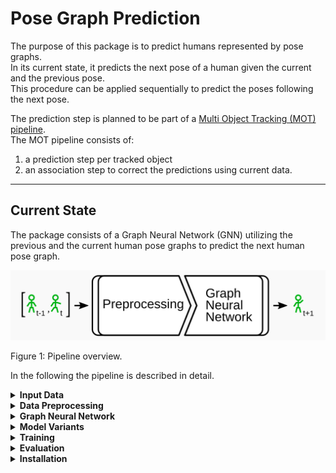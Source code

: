 # Pose Graph Prediction

The purpose of this package is to predict humans represented by pose graphs.  
In its current state, it predicts the next pose of a human given the current and the previous pose.  
This procedure can be applied sequentially to predict the poses following the next pose.  

The prediction step is planned to be part of a [Multi Object Tracking (MOT) pipeline](https://github.com/AIS-Bonn/multi_hypothesis_tracking).  
The MOT pipeline consists of:
1) a prediction step per tracked object 
2) an association step to correct the predictions using current data.
---
## Current State

The package consists of a Graph Neural Network (GNN) utilizing the previous and the current human pose graphs to predict the next human pose graph.  

![Overview of the pipeline](./docs/readme/pipeline_overview.png)

Figure 1: Pipeline overview.

In the following the pipeline is described in detail. 

<details>
<summary><b>Input Data</b></summary>

The input pose graphs are generated from images of multiple cameras observing the same humans.  
The [Human3.6M data set](http://vision.imar.ro/human3.6m/description.php) provides such data for single humans and ground truth pose annotations.  
The images from the data set are processed using the [SmartEdgeSensor3DHumanPose](https://github.com/AIS-Bonn/SmartEdgeSensor3DHumanPose) package to generate human pose graphs.

![Human pose graph projected into image from human3.6m](./docs/readme/human_pose_graph_projected_into_human36m_image.png)

Figure 2: Exemplary generated human pose graph projected into an image from the Human3.6M data set.
Image source: [Real-Time Multi-View 3D Human Pose Estimation using Semantic Feedback to Smart Edge Sensors](https://www.ais.uni-bonn.de/papers/RSS_2021_Bultmann.pdf)

</details>


<details>
<summary><b>Data Preprocessing</b></summary>

Currently, two sequential poses of the same human are used as the input.  
The poses are normalized with respect to the first pose.  
Meaning, a normalization transformation is computed for the first pose and applied to every pose in the sequence.  

The assumptions in our use case are that the prediction of a single human is independent of:
1) the global frame - e.g. a walking motion doesn't depend on the direction of walking or the exact spot in the room
2) the height of the human - a tall person's walking motion is very similar to the walking motion of a smaller person  
  
These assumptions and the corresponding normalization allow the network to concentrate on learning how to predict a motion.  
The network doesn't need to know how to predict the motion in every different setup for every different human.   

To address assumption 1, the normalization applies a translation and rotation is such a way that:
- the mid hip position is in the origin of the local coordinate frame
- and the front of the hip is facing in the x-direction (Fig. 3)
  - this is achieved by rotating the pose around the z-axis only

To address assumption 2, the height of the human is estimated by summing the bone lengths from one leg, the spine, the neck and the head.  
The pose is scaled by dividing it with the estimated height - resulting in a height of 1 (Fig. 3).  

![Visualization of a normalized pose](./docs/readme/normalization.png)

Figure 3: Visualization of a normalized pose.

</details>


<details>
<summary><b>Graph Neural Network</b></summary>

---

#### Graph Neural Network in General

Remark: If you are new to Graph Neural Networks a good introduction can be found on [distill.pub](https://distill.pub/2021/gnn-intro/).

The task of the Graph Neural Network (GNN)  in our use case is to predict the next pose of a human given the previous poses.  
The assumption is that every joint can have an effect on every other joint.  
E.g. while walking, the right hand does not only move with respect to the right elbow but is also moving antagonistically to the left hand.  

--- 

#### Constructing the Input Graph

A GNN can only modify the node and edge features of one graph.  
Thus, the first thing to do is to construct one graph from the sequence of poses.  
For that every joint becomes one a node n<sub>i</sub> in the graph.  
To incorporate the assumption, every node n<sub>i</sub> from the previous pose at time step t-1 is connected to every node n<sub>j</sub> from the current pose at time step t via a directed edge e<sub>i,j</sub> (Fig. 4).  

![Conversion of the pose sequence to one graph for the GNN](./docs/readme/pose_sequence_to_graph_data_conversion.png)

Figure 4: A simplified example graph with only two joints per pose.

Every node and every edge can have an associated feature vector - e.g. joint position as node feature.  
The GNN updates all edge features, but only features of nodes with incoming edges.  
It's task will be to update the node positions from time step t to generate a prediction for time step t+1. 

---

#### Edge Update

The GNN updates the edge features first.  
Each edge is updated in the same way using the same set of MLPs.  
For every edge e<sub>i,j</sub>:
- Concatenate the features of the connected nodes n<sub>i</sub> & n<sub>j</sub> - e.g. positions - and the features of the edge - e.g. distance between nodes
- Use an MLP to estimate the effect *eff<sub>i,j</sub>* of the source node n<sub>i</sub> onto the target node n<sub>j</sub> 
- Use an MLP to estimate the extent of the effect *ext<sub>i,j</sub>* of the source node n<sub>i</sub> onto the target node n<sub>j</sub> 
- Multiply the effect and the extent to get the updated edge feature ẽ<sub>i,j</sub> (Fig. 5)

![Exemplary graph for the edge update of a GNN](./docs/readme/gnn_edge_update_example_graph.png)
![Edge update of a GNN](./docs/readme/gnn_edge_update.png) 

Figure 5: Visualization of the graph and the submodules involved in the edge update for edge e<sub>1,3</sub>.

---

#### Node Update

After updating all edge features the node features are updated in a similar fashion.  
The main difference is that there can be a varying number of incoming edges to each node.  
This is addressed by an aggregation function combining the features of all incoming edges per node.  
Again, every node is updated in the same way using the same MLP.  

For every node n<sub>j</sub> from time step t:
- Sum up the updated feature vectors of every incoming edge - representing how other joints affect this joint
- Concatenate the summed feature vector with the feature vector of the node itself
- Use an MLP to estimate how the node should be updated
- Add the result to the node state from time step t to get the predicted state (Fig. 6)

![Exemplary graph for the node update of a GNN](./docs/readme/gnn_node_update.png)
![Node update of a GNN](./docs/readme/gnn_node_update_example_graph.png)

Figure 6: Visualization of the graph and the submodules involved in the node update for node n<sub>3</sub>.

</details>


<details>
<summary><b>Model Variants</b></summary>

After describing the utilized Graph Neural Network (GNN) in general, several tested variants are described in the following.  
For all variants, each node feature is encoded using the same MLP before being passed into the GNN.  
The same is done with the edge features using a different MLP.  
We noticed that the GNN is performing better with encoded features.  
After predicting the node features of the next time step an MLP is used on the node features to decode them back into the euclidean space.  

The variants mostly differ in the way the data is presented to the GNN.  
Starting from the initial prototype, the input is adapted step by step to a homogeneous GNN - described above - that is compared to a heterogeneous GNN.  
The heterogeneous GNN differs by allowing to specify a type for each edge and node.  
Depending on the edge type a different set of MLPs is used and trained during the edge update.  
Edges of the same type use the same MLPs.  
The target node type defines the MLP used in the node update equivalently.  

__Model 1 - The Initial Prototype__

For the initial prototype each node feature vector consisted of the normalized 3D position of the corresponding joint and the specific node id, normalized to a range from -1.0 to 1.0.  
Each edge feature consisted of the difference between the normalized target and source joint positions.  

node_features<sub>j</sub> = [normalized(j), position<sub>j,t</sub>]  
edge_features<sub>i,j</sub> = [position<sub>j,t</sub> - position<sub>i,t-1</sub>]

The reasoning behind this is that the node feature encoder gets the option to encode the node positions depending on the node id.  
The edge feature encoder could transform the features into an equivalent latent space.  
The edge update gets the information about the connected nodes' ids, their positions and already their difference in the latent space.  
The node update gets the information about the node's id, its position and how the edges affect the node. 
And the decoder just serves to transform from the latent to euclidean space. 

__Model 2 - The Corrected Prototype__

The corrected prototype differs to the initial prototype in the joint id within the node features.  
Here, the joint id is encoded as a one hot vector.

node_features<sub>j</sub> = [one_hot_encoded(j), position<sub>j,t</sub>]  
edge_features<sub>i,j</sub> = [position<sub>j,t</sub> - position<sub>i,t-1</sub>]

The reasoning is the same as for the initial prototype. 

__Model 3 - The One Hot Encoded Edge Model__

For this model, the joint ids are encoded in the edge features.  
The combination of source and target node ids is encoded in a one hot vector.  
Each node feature consists of the corresponding joints' normalized 3D position from time step t and t-1.  

node_features<sub>j</sub> = [position<sub>j,t-1</sub>, position<sub>j,t</sub>]  
edge_features<sub>i,j</sub> = [one_hot_encoded(i, j)]

The reasoning behind it is to separate the features by their domain.  
The node features are in the euclidean space and get encoded by the node feature encoder independently of their id.  
The edge encoder only gets the ids and could potentially steer the edge update depending on the ids.  
The node update on the other hand has to rely on the information from the updated edges, because it gets no information about the target node id from the encoded node features.  

A potential downside of this model is the combinatorial explosion of the joint id combinations encoded in the edges. 

__Model 4 - The No Initial Edge Features Model__

This model is similar to model 2.  
The difference is that the initial edge features are omitted and the node features are extended by the previous position of the corresponding joint.  
Therefore, the node features consist of the one hot encoded node id, the previous and the current position of the joint.  

node_features<sub>j</sub> = [one_hot_encoded(j), position<sub>j,t-1</sub>, position<sub>j,t</sub>]  
edge_features<sub>i,j</sub> = []

The reasoning here is that the model should easily be capable of computing the edge features of model 2 by itself in the edge update - if this would be of use.  
The input to the edge update still consists of the encoded ids and all positions of the source and target node. 
The potential upside to model 3 would be that the target node id is encoded in the node features.

__Model 5 - The Heterogeneous GNN Model__

This model is most closely comparable to model 3 and 4. 
Like in model three, the initial edge features are empty.  
Like in model four, the node features consist of the previous and current positions of the corresponding joint.  
The node ids define the node types.  
Similar to model three each node id combination defines an edge type. 

node_features<sub>j</sub> = [position<sub>j,t-1</sub>, position<sub>j,t</sub>]  
edge_features<sub>i,j</sub> = []

This way, each joint combination is processed by an own set of MLPs during the edge update.  
The MLPs have the same size but unique sets of weights.  
Similarly, each target node type gets an own MLP for the node update.  
Encoder and decoder are not affected by the types.  

</details>


<details>
<summary><b>Training</b></summary>

The models are trained on the Human3.6M data set.  
3D Poses are estimated on the image data.  
Noise is applied to the training data to prevent overfitting and increase the robustness of the model.  
The noise is added to the joint positions.  
The amount of noise is sampled randomly from a uniform distribution between -n and n, with n being 5% of the link length the joint is connected by.  
The noisy estimated poses serve as the input to the model.  
The Mean Squared Error (MSE) between the normalized predicted joint positions and the normalized ground truth is used as the loss.  
Adam is utilized as the optimizer with a learning rate of 0.001.

</details>


<details>
<summary><b>Evaluation</b></summary>

__Evaluation Procedure__

For evaluation the training set of the Human3.6M data set is used.  
It consists of seven subjects (humans) performing the same set of actions.  

The evaluation procedure:  
- For each subject s<sub>t</sub> used for testing:
  - For each other subject s<sub>v</sub> used for validation with v != t:
    - For 50 epochs:
      - Train model variant on remaining subjects' data
      - Compute loss on withheld validation data from subject s<sub>v</sub>
      - Save model m<sub>best_on_v</sub> with best loss on validation data
    - Compute loss l<sub>best</sub> of m<sub>best_on_v</sub> on test data
  - Calculate mean x̄<sub>t</sub> of all l<sub>best</sub> for current test subject s<sub>t</sub>
- Calculate mean of all x̄<sub>t</sub> to get the final score for the model variant

In other words train, validate and test on all possible combinations of the sequences and average the losses to get the score.

__Quantitative Results__


| Model | Score (lower is better) | Link to Commit |
|-------|------|---|
1 - The Initial Prototype | 0.000405 | 306ed84d1e3cd673c2c8803e224d98ee99701ee9
2 - The Corrected Prototype | 0.000542 | b5c4c542212a92b5aa1a9ae1cc4246da6e98d270
3 - The One Hot Encoded Edge Model | __0.000280__ | 5a6b53814d029b8150e7f9da2b482caf48673174
4 - The No Initial Edge Features Model | __0.000281__ | 7c338801102fb9b3597398dfc77d29ad6fdf739b
5 - The Heterogeneous GNN Model | 0.000548 | 8a0f108931a2751aa1366ecb0ccd0e440f5e8fe8

__Qualitative Results__

After the quantitative evaluation, the two best model variants - 3 and 4 - were trained for 2000 epochs.  
The data was split into a test set - consisting of subjects 9 and 11 - and a training set using data from the remaining subjects.  
This split is commonly used in the literature for training on the publicly available part of the Human3.6M data set.  

Model 4 achieved a lower loss of 0.000344 on the test set compared to model 3 with a loss of 0.000350.  
Model 4 was picked as the currently best model variant.  
It was trained further for a total of 8000 epochs, achieving its best loss of 0.000340.

The larger loss after training compared to the one of the evaluation results from the used data split.  
During evaluation all model variants achieved their largest loss on data of subject 9.  
This data contributes more to the loss of the test set during training, than to the overall mean loss during the evaluation.  
The following table shows an example of the mean losses per validation set generated during the evaluation of model 4.  

| Subject ID | Mean Loss on Validation Set |
|---|---|
1  | 0.000187
5  | 0.000288
6  | 0.000257
7  | 0.000273
8  | 0.000157
9  | 0.000582
11 | 0.000222

These [videos](https://drive.google.com/drive/folders/1Q9_9vGsIXRlS56VyWFc4pedRydc4iJ2g?usp=sharing) visualize the results of the initial prototype and best model.  
Frame by frame predictions get the estimated poses and compute only the next pose visualized in green. 
The ground truth is visualized in blue.  
Sequential predictions use the output pose of the model as the next input pose.  
The estimated seed poses are visualized in grey while the predictions are visualized in green.  
The model was not trained to use its own output as an input.  

The approximate inference time for one pose are three to five milliseconds on an Intel i7-8550U Laptop CPU.  

</details>


<details>
<summary><b>Installation</b></summary>

#### Create virtual environment  

`virtualenv --python=python3.6 ./pose_graph_env`
  
#### Activate virtual environment by default  

Add this - or adapted line - to .bashrc and deactivate other virtual environments being activated by default  

`source /path_to_env/pose_graph_env/bin/activate`

Then source the bashrc to activate the virtual environment 

`source ~/.bashrc`

#### Clone repo 

`cd /path_to_env/pose_graph_env/`  
`git clone https://git.ais.uni-bonn.de/pose-graph-prediction/pose-graph-prediction.git`
  
#### Install requirements

`cd pose-graph-prediction`  
`pip install -r requirements.txt`
  
#### Install this package locally

`python -m pip install -e .`
  
#### Install pytorch geometric

Pytorch geometric refused to be installed properly using the requirements.txt.  
In any case, install the correct version for your cuda and torch setup.  
The official [install guide](https://pytorch-geometric.readthedocs.io/en/latest/notes/installation.html#installation-via-pip-wheels) describes how.  
E.g. for torch version 1.7.0 and CUDA version 10.2, which were used while developing this package:

```
pip install torch-scatter -f https://pytorch-geometric.com/whl/torch-1.7.0+cu102.html
pip install torch-sparse -f https://pytorch-geometric.com/whl/torch-1.7.0+cu102.html
pip install torch-cluster -f https://pytorch-geometric.com/whl/torch-1.7.0+cu102.html
pip install torch-spline-conv -f https://pytorch-geometric.com/whl/torch-1.7.0+cu102.html
pip install torch-geometric
```
  
#### Download data from sciebo 

```
mkdir data
cd data 
wget --no-check-certificate --content-disposition "https://uni-bonn.sciebo.de/s/zOx3LNDhoxMzOsj/download"
tar -xf original.tar.gz
mkdir original
mv k* original/
```

</details>
